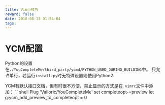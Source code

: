 ```yaml
---
title: Vim小技巧
reward: false
date: 2018-08-13 01:54:04
tags:
---
```


# YCM配置

Python的设置在`./YouCompleteMe/third_party/ycmd/PYTHON_USED_DURING_BUILDING`中。
只允许单行，若运行`install.py`时无特殊设置则使用Python2.

YCM有默认接口文档，但有时很不方便，禁止显示的方式是在`.vimrc`文件中添加：
`` shell
Plug 'Valloric/YouCompleteMe'
set completeopt-=preview
let g:ycm_add_preview_to_completeopt = 0 
```

